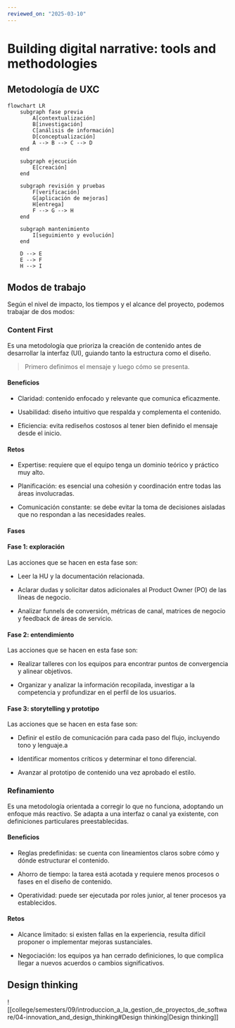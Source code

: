 ```yaml
---
reviewed_on: "2025-03-10"
---
```


# Building digital narrative: tools and methodologies

## Metodología de UXC

```mermaid
flowchart LR
	subgraph fase previa
		A[contextualización]
		B[investigación]
		C[análisis de información]
		D[conceptualización]
		A --> B --> C --> D
	end

	subgraph ejecución
		E[creación]
	end

	subgraph revisión y pruebas
		F[verificación]
		G[aplicación de mejoras]
		H[entrega]
		F --> G --> H
	end

	subgraph mantenimiento
		I[seguimiento y evolución]
	end

	D --> E
	E --> F
	H --> I
```

## Modos de trabajo

Según el nivel de impacto, los tiempos y el alcance del proyecto, podemos trabajar de dos modos:

### Content First

Es una metodología que prioriza la creación de contenido antes de desarrollar la interfaz (UI), guiando tanto la estructura como el diseño.

> Primero definimos el mensaje y luego cómo se presenta.

#### Beneficios

- Claridad: contenido enfocado y relevante que comunica eficazmente.

- Usabilidad: diseño intuitivo que respalda y complementa el contenido.

- Eficiencia: evita rediseños costosos al tener bien definido el mensaje desde el inicio.

#### Retos

- Expertise: requiere que el equipo tenga un dominio teórico y práctico muy alto.

- Planificación: es esencial una cohesión y coordinación entre todas las áreas involucradas.

- Comunicación constante: se debe evitar la toma de decisiones aisladas que no respondan a las necesidades reales.

#### Fases

#### Fase $1$: exploración

Las acciones que se hacen en esta fase son:

- Leer la HU y la documentación relacionada.

- Aclarar dudas y solicitar datos adicionales al Product Owner (PO) de las líneas de negocio.

- Analizar funnels de conversión, métricas de canal, matrices de negocio y feedback de áreas de servicio.

#### Fase $2$: entendimiento

Las acciones que se hacen en esta fase son:

- Realizar talleres con los equipos para encontrar puntos de convergencia y alinear objetivos.

- Organizar y analizar la información recopilada, investigar a la competencia y profundizar en el perfil de los usuarios.

#### Fase $3$: storytelling y prototipo

Las acciones que se hacen en esta fase son:

- Definir el estilo de comunicación para cada paso del flujo, incluyendo tono y lenguaje.a

- Identificar momentos críticos y determinar el tono diferencial.

- Avanzar al prototipo de contenido una vez aprobado el estilo.

### Refinamiento

Es una metodología orientada a corregir lo que no funciona, adoptando un enfoque más reactivo. Se adapta a una interfaz o canal ya existente, con definiciones particulares preestablecidas.

#### Beneficios

- Reglas predefinidas: se cuenta con lineamientos claros sobre cómo y dónde estructurar el contenido.

- Ahorro de tiempo: la tarea está acotada y requiere menos procesos o fases en el diseño de contenido.

- Operatividad: puede ser ejecutada por roles junior, al tener procesos ya establecidos.

#### Retos

- Alcance limitado: si existen fallas en la experiencia, resulta difícil proponer o implementar mejoras sustanciales.

- Negociación: los equipos ya han cerrado definiciones, lo que complica llegar a nuevos acuerdos o cambios significativos.

## Design thinking

![[college/semesters/09/introduccion_a_la_gestion_de_proyectos_de_software/04-innovation_and_design_thinking#Design thinking|Design thinking]]
